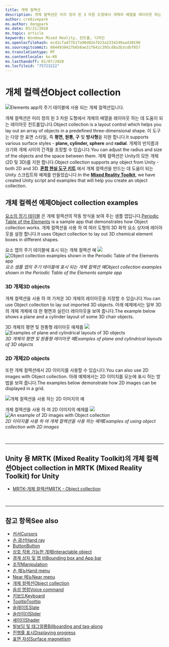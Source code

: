```yaml
---
title: 개체 컬렉션
description: 개체 컬렉션은 미리 정의 된 3 차원 도형에서 개체의 배열을 레이아웃 하는 데 도움이 되는 레이아웃 컨트롤입니다.
author: cre8ivepark
ms.author: dongpark
ms.date: 03/21/2018
ms.topic: article
keywords: Windows Mixed Reality, 컨트롤, 디자인
ms.openlocfilehash: ec41cfad77617a90d02e7b23a2334249aa430190
ms.sourcegitcommit: 6844930427b658ae31f642c395cd8a3b3cdbf857
ms.translationtype: MT
ms.contentlocale: ko-KR
ms.lasthandoff: 01/07/2020
ms.locfileid: "75723222"
---
```

# <a name="object-collection"></a><span data-ttu-id="6eb2e-104">개체 컬렉션</span><span class="sxs-lookup"><span data-stu-id="6eb2e-104">Object collection</span></span>

![Elements app의 주기 테이블에 사용 되는 개체 컬렉션입니다.](images/UX/UX_Hero_ObjectCollection.jpg)<br>


<span data-ttu-id="6eb2e-106">개체 컬렉션은 미리 정의 된 3 차원 도형에서 개체의 배열을 레이아웃 하는 데 도움이 되는 레이아웃 컨트롤입니다.</span><span class="sxs-lookup"><span data-stu-id="6eb2e-106">Object collection is a layout control which helps you lay out an array of objects in a predefined three-dimensional shape.</span></span> <span data-ttu-id="6eb2e-107">이 도구는 다양 한 표면 스타일, 즉 **평면, 원통, 구** 및 **방사형**을 지원 합니다.</span><span class="sxs-lookup"><span data-stu-id="6eb2e-107">It supports various surface styles - **plane, cylinder, sphere** and **radial**.</span></span> <span data-ttu-id="6eb2e-108">개체의 반지름과 크기와 개체 사이의 간격을 조정할 수 있습니다.</span><span class="sxs-lookup"><span data-stu-id="6eb2e-108">You can adjust the radius and size of the objects and the space between them.</span></span> <span data-ttu-id="6eb2e-109">개체 컬렉션은 Unity의 모든 개체 (2D 및 3D)를 지원 합니다.</span><span class="sxs-lookup"><span data-stu-id="6eb2e-109">Object collection supports any object from Unity - both 2D and 3D.</span></span> <span data-ttu-id="6eb2e-110">**[혼합 현실 도구 키트](https://microsoft.github.io/MixedRealityToolkit-Unity/Documentation/README_ObjectCollection.html)** 에서 개체 컬렉션을 만드는 데 도움이 되는 Unity 스크립트와 예제를 만들었습니다.</span><span class="sxs-lookup"><span data-stu-id="6eb2e-110">In the **[Mixed Reality Toolkit](https://microsoft.github.io/MixedRealityToolkit-Unity/Documentation/README_ObjectCollection.html)**, we have created Unity script and examples that will help you create an object collection.</span></span>


## <a name="object-collection-examples"></a><span data-ttu-id="6eb2e-111">개체 컬렉션 예제</span><span class="sxs-lookup"><span data-stu-id="6eb2e-111">Object collection examples</span></span>

<span data-ttu-id="6eb2e-112">[요소의 정기 테이블](periodic-table-of-the-elements.md) 은 개체 컬렉션의 작동 방식을 보여 주는 샘플 앱입니다.</span><span class="sxs-lookup"><span data-stu-id="6eb2e-112">[Periodic Table of the Elements](periodic-table-of-the-elements.md) is a sample app that demonstrates how Object collection works.</span></span> <span data-ttu-id="6eb2e-113">개체 컬렉션을 사용 하 여 여러 도형의 3D 화학 요소 상자에 레이아웃을 설정 합니다.</span><span class="sxs-lookup"><span data-stu-id="6eb2e-113">It uses Object collection to lay out 3D chemical element boxes in different shapes.</span></span>

<span data-ttu-id="6eb2e-114">요소 앱의 주기 테이블에 표시 되는 개체 컬렉션 예 ![](images/periodictable-collections-1000px.jpg)</span><span class="sxs-lookup"><span data-stu-id="6eb2e-114">![Object collection examples shown in the Periodic Table of the Elements app](images/periodictable-collections-1000px.jpg)</span></span><br>
<span data-ttu-id="6eb2e-115">*요소 샘플 앱의 주기 테이블에 표시 되는 개체 컬렉션 예*</span><span class="sxs-lookup"><span data-stu-id="6eb2e-115">*Object collection examples shown in the Periodic Table of the Elements sample app*</span></span>

### <a name="3d-objects"></a><span data-ttu-id="6eb2e-116">3D 개체</span><span class="sxs-lookup"><span data-stu-id="6eb2e-116">3D objects</span></span>

<span data-ttu-id="6eb2e-117">개체 컬렉션을 사용 하 여 가져온 3D 개체의 레이아웃을 지정할 수 있습니다.</span><span class="sxs-lookup"><span data-stu-id="6eb2e-117">You can use Object collection to lay out imported 3D objects.</span></span> <span data-ttu-id="6eb2e-118">아래 예제에서는 일부 3D의 개체 개체에 대 한 평면과 실린더 레이아웃을 보여 줍니다.</span><span class="sxs-lookup"><span data-stu-id="6eb2e-118">The example below shows a plane and a cylinder layout of some 3D chair objects.</span></span>

<span data-ttu-id="6eb2e-119">3D 개체의 평면 및 원통형 레이아웃 예제를 ![](images/objectcollection-3dobjects-1000px.jpg)</span><span class="sxs-lookup"><span data-stu-id="6eb2e-119">![Examples of plane and cylindrical layouts of 3D objects](images/objectcollection-3dobjects-1000px.jpg)</span></span><br>
<span data-ttu-id="6eb2e-120">*3D 개체의 평면 및 원통형 레이아웃 예*</span><span class="sxs-lookup"><span data-stu-id="6eb2e-120">*Examples of plane and cylindrical layouts of 3D objects*</span></span>

### <a name="2d-objects"></a><span data-ttu-id="6eb2e-121">2D 개체</span><span class="sxs-lookup"><span data-stu-id="6eb2e-121">2D objects</span></span>

<span data-ttu-id="6eb2e-122">또한 개체 컬렉션에서 2D 이미지를 사용할 수 있습니다.</span><span class="sxs-lookup"><span data-stu-id="6eb2e-122">You can also use 2D images with Object collection.</span></span> <span data-ttu-id="6eb2e-123">아래 예제에서는 2D 이미지를 모눈에 표시 하는 방법을 보여 줍니다.</span><span class="sxs-lookup"><span data-stu-id="6eb2e-123">The examples below demonstrate how 2D images can be displayed in a grid.</span></span>

![개체 컬렉션을 사용 하는 2D 이미지의 예](images/940px-layout-3dobjects-3.jpg)

<span data-ttu-id="6eb2e-125">개체 컬렉션을 사용 하 여 2D 이미지의 예제를 ![](images/940px-layout-2dimages.jpg)</span><span class="sxs-lookup"><span data-stu-id="6eb2e-125">![An example of 2D images with Object collection](images/940px-layout-2dimages.jpg)</span></span><br>
<span data-ttu-id="6eb2e-126">*2D 이미지를 사용 하 여 개체 컬렉션을 사용 하는 예제*</span><span class="sxs-lookup"><span data-stu-id="6eb2e-126">*Examples of using object collection with 2D images*</span></span>

<br>

---

## <a name="object-collection-in-mrtk-mixed-reality-toolkit-for-unity"></a><span data-ttu-id="6eb2e-127">Unity 용 MRTK (Mixed Reality Toolkit)의 개체 컬렉션</span><span class="sxs-lookup"><span data-stu-id="6eb2e-127">Object collection in MRTK (Mixed Reality Toolkit) for Unity</span></span>

* [<span data-ttu-id="6eb2e-128">MRTK-개체 컬렉션</span><span class="sxs-lookup"><span data-stu-id="6eb2e-128">MRTK - Object collection</span></span>](https://microsoft.github.io/MixedRealityToolkit-Unity/Documentation/README_ObjectCollection.html)


<br>

---


## <a name="see-also"></a><span data-ttu-id="6eb2e-129">참고 항목</span><span class="sxs-lookup"><span data-stu-id="6eb2e-129">See also</span></span>

* [<span data-ttu-id="6eb2e-130">커서</span><span class="sxs-lookup"><span data-stu-id="6eb2e-130">Cursors</span></span>](cursors.md)
* [<span data-ttu-id="6eb2e-131">손 광선</span><span class="sxs-lookup"><span data-stu-id="6eb2e-131">Hand ray</span></span>](point-and-commit.md)
* [<span data-ttu-id="6eb2e-132">Button</span><span class="sxs-lookup"><span data-stu-id="6eb2e-132">Button</span></span>](button.md)
* [<span data-ttu-id="6eb2e-133">상호 작용 가능한 개체</span><span class="sxs-lookup"><span data-stu-id="6eb2e-133">Interactable object</span></span>](interactable-object.md)
* [<span data-ttu-id="6eb2e-134">경계 상자 및 앱 바</span><span class="sxs-lookup"><span data-stu-id="6eb2e-134">Bounding box and App bar</span></span>](app-bar-and-bounding-box.md)
* [<span data-ttu-id="6eb2e-135">조작</span><span class="sxs-lookup"><span data-stu-id="6eb2e-135">Manipulation</span></span>](direct-manipulation.md)
* [<span data-ttu-id="6eb2e-136">손 메뉴</span><span class="sxs-lookup"><span data-stu-id="6eb2e-136">Hand menu</span></span>](hand-menu.md)
* [<span data-ttu-id="6eb2e-137">Near 메뉴</span><span class="sxs-lookup"><span data-stu-id="6eb2e-137">Near menu</span></span>](near-menu.md)
* [<span data-ttu-id="6eb2e-138">개체 컬렉션</span><span class="sxs-lookup"><span data-stu-id="6eb2e-138">Object collection</span></span>](object-collection.md)
* [<span data-ttu-id="6eb2e-139">음성 명령</span><span class="sxs-lookup"><span data-stu-id="6eb2e-139">Voice command</span></span>](voice-input.md)
* [<span data-ttu-id="6eb2e-140">키보드</span><span class="sxs-lookup"><span data-stu-id="6eb2e-140">Keyboard</span></span>](keyboard.md)
* [<span data-ttu-id="6eb2e-141">Tooltip</span><span class="sxs-lookup"><span data-stu-id="6eb2e-141">Tooltip</span></span>](tooltip.md)
* [<span data-ttu-id="6eb2e-142">슬레이트</span><span class="sxs-lookup"><span data-stu-id="6eb2e-142">Slate</span></span>](slate.md)
* [<span data-ttu-id="6eb2e-143">슬라이더</span><span class="sxs-lookup"><span data-stu-id="6eb2e-143">Slider</span></span>](slider.md)
* [<span data-ttu-id="6eb2e-144">셰이더</span><span class="sxs-lookup"><span data-stu-id="6eb2e-144">Shader</span></span>](shader.md)
* [<span data-ttu-id="6eb2e-145">빌보딩 및 태그얼롱</span><span class="sxs-lookup"><span data-stu-id="6eb2e-145">Billboarding and tag-along</span></span>](billboarding-and-tag-along.md)
* [<span data-ttu-id="6eb2e-146">진행률 표시</span><span class="sxs-lookup"><span data-stu-id="6eb2e-146">Displaying progress</span></span>](progress.md)
* [<span data-ttu-id="6eb2e-147">표면 자성</span><span class="sxs-lookup"><span data-stu-id="6eb2e-147">Surface magnetism</span></span>](surface-magnetism.md)
